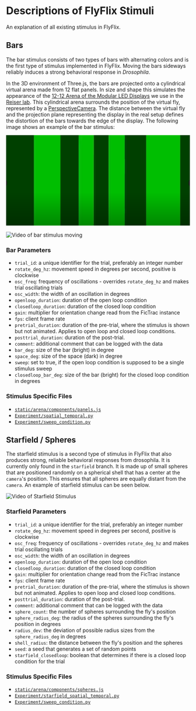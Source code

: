 # Descriptions of FlyFlix Stimuli

An explanation of all existing stimulus in FlyFlix.

## Bars

The bar stimulus consists of two types of bars with alternating colors and is the first type of stimulus implemented in FlyFlix. Moving the bars sideways reliably induces a strong behavioral response in _Drosophila_.

In the 3D environment of Three.js, the bars are projected onto a cylindrical virtual arena made from 12 flat panels. In size and shape this simulates the appearance of the [12-12 Arena of the Modular LED Displays](https://reiserlab.github.io/Modular-LED-Display/Generation%204/Arena/docs/arena.html) we use in the [Reiser lab](https://www.janelia.org/lab/reiser-lab). This cylindrical arena surrounds the position of the virtual fly, represented by a [PerspectiveCamera](https://threejs.org/docs/index.html?q=camera#api/en/cameras/PerspectiveCamera). The distance between the virtual fly and the projection plane representing the display in the real setup defines the distortion of the bars towards the edge of the display. The following image shows an example of the bar stimulus:

![Picture of bar stimulus](vertical-bars.png)

![Video of bar stimulus moving](https://drive.google.com/file/d/1iTZ0GS-XrffRtWAVukqsXhvVacvsWQXm/view?usp=sharing)

### Bar Parameters

- `trial_id`: a unique identifier for the trial, preferably an integer number
- `rotate_deg_hz`: movement speed in degrees per second, positive is clockwise
- `osc_freq`: frequency of oscillations - overrides `rotate_deg_hz` and makes trial oscillating trials
- `osc_width`: the width of an oscillation in degrees
- `openloop_duration`: duration of the open loop condition
- `closedloop_duration`: duration of the closed loop condition
- `gain`: multiplier for orientation change read from the FicTrac instance
- `fps`: client frame rate
- `pretrial_duration`: duration of the pre-trial, where the stimulus is shown but not animated. Applies to open loop and closed loop conditions.
- `posttrial_duration`: duration of the post-trial.
- `comment`: additional comment that can be logged with the data
- `bar_deg`: size of the bar (bright) in degree
- `space_deg`: size of the space (dark) in degree
- `sweep`: set to true, if the open loop condition is supposed to be a single stimulus sweep
- `closedloop_bar_deg`: size of the bar (bright) for the closed loop condition in degrees

### Stimulus Specific Files

- [`static/arena/components/panels.js`](static/arena/components/panels.js)
- [`Experiment/spatial_temporal.py`](Experiment/spatial_temporal.py)
- [`Experiment/sweep_condition.py`](Experiment/sweep_condition.py)

## Starfield / Spheres

The starfield stimulus is a second type of stimulus in FlyFlix that also produces strong, reliable behavioral responses from drosophila. It is currently only found in the `starfield` branch. It is made up of small spheres that are positioned randomly on a spherical shell that has a center at the `camera`'s position. This ensures that all spheres are equally distant from the `camera`. An example of starfield stimulus can be seen below.

![Video of Starfield Stimulus](https://drive.google.com/file/d/1ElQgWLB_mimIhPGBbX6KtHEq_A1T_7ZF/view?usp=sharing)

### Starfield Parameters

- `trial_id`: a unique identifier for the trial, preferably an integer number
- `rotate_deg_hz`: movement speed in degrees per second, positive is clockwise
- `osc_freq`: frequency of oscillations - overrides `rotate_deg_hz` and makes trial oscillating trials
- `osc_width`: the width of an oscillation in degrees
- `openloop_duration`: duration of the open loop condition
- `closedloop_duration`: duration of the closed loop condition
- `gain`: multiplier for orientation change read from the FicTrac instance
- `fps`: client frame rate
- `pretrial_duration`: duration of the pre-trial, where the stimulus is shown but not animated. Applies to open loop and closed loop conditions.
- `posttrial_duration`: duration of the post-trial.
- `comment`: additional comment that can be logged with the data
- `sphere_count`: the number of spheres surrounding the fly's position
- `sphere_radius_deg`: the radius of the spheres surrounding the fly's position in degrees
- `radius_dev`: the deviation of possible radius sizes from the `sphere_radius_deg` in degrees
- `shell_radius`: the distance between the fly's position and the spheres
- `seed`: a seed that generates a set of random points
- `starfield_closedloop`: boolean that determines if there is a closed loop condition for the trial

### Stimulus Specific Files

- [`static/arena/components/spheres.js`](static/arena/components/spheres.js)
- [`Experiment/starfield_spatial_temporal.py`](Experiment/starfield_spatial_temporal.py)
- [`Experiment/sweep_condition.py`](Experiment/sweep_condition.py)